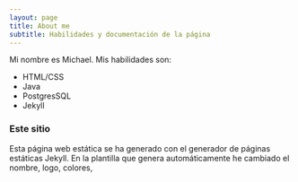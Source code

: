 ```yaml
---
layout: page
title: About me
subtitle: Habilidades y documentación de la página
---
```


Mi nombre es Michael. Mis habilidades son:

- HTML/CSS
- Java
- PostgresSQL
- Jekyll

### Este sitio

Esta página web estática se ha generado con el generador de páginas estáticas Jekyll. En la plantilla que genera automáticamente he cambiado el nombre, logo, colores,  
